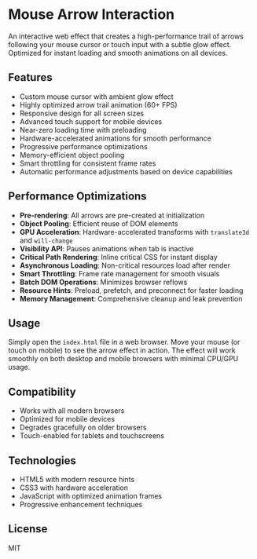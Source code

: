 # Mouse Arrow Interaction

An interactive web effect that creates a high-performance trail of arrows following your mouse cursor or touch input with a subtle glow effect. Optimized for instant loading and smooth animations on all devices.

## Features

- Custom mouse cursor with ambient glow effect
- Highly optimized arrow trail animation (60+ FPS)
- Responsive design for all screen sizes
- Advanced touch support for mobile devices
- Near-zero loading time with preloading
- Hardware-accelerated animations for smooth performance
- Progressive performance optimizations
- Memory-efficient object pooling
- Smart throttling for consistent frame rates
- Automatic performance adjustments based on device capabilities

## Performance Optimizations

- **Pre-rendering**: All arrows are pre-created at initialization
- **Object Pooling**: Efficient reuse of DOM elements
- **GPU Acceleration**: Hardware-accelerated transforms with `translate3d` and `will-change`
- **Visibility API**: Pauses animations when tab is inactive
- **Critical Path Rendering**: Inline critical CSS for instant display
- **Asynchronous Loading**: Non-critical resources load after render
- **Smart Throttling**: Frame rate management for smooth visuals
- **Batch DOM Operations**: Minimizes browser reflows
- **Resource Hints**: Preload, prefetch, and preconnect for faster loading
- **Memory Management**: Comprehensive cleanup and leak prevention

## Usage

Simply open the `index.html` file in a web browser. Move your mouse (or touch on mobile) to see the arrow effect in action. The effect will work smoothly on both desktop and mobile browsers with minimal CPU/GPU usage.

## Compatibility

- Works with all modern browsers
- Optimized for mobile devices
- Degrades gracefully on older browsers
- Touch-enabled for tablets and touchscreens

## Technologies

- HTML5 with modern resource hints
- CSS3 with hardware acceleration
- JavaScript with optimized animation frames
- Progressive enhancement techniques

## License

MIT
